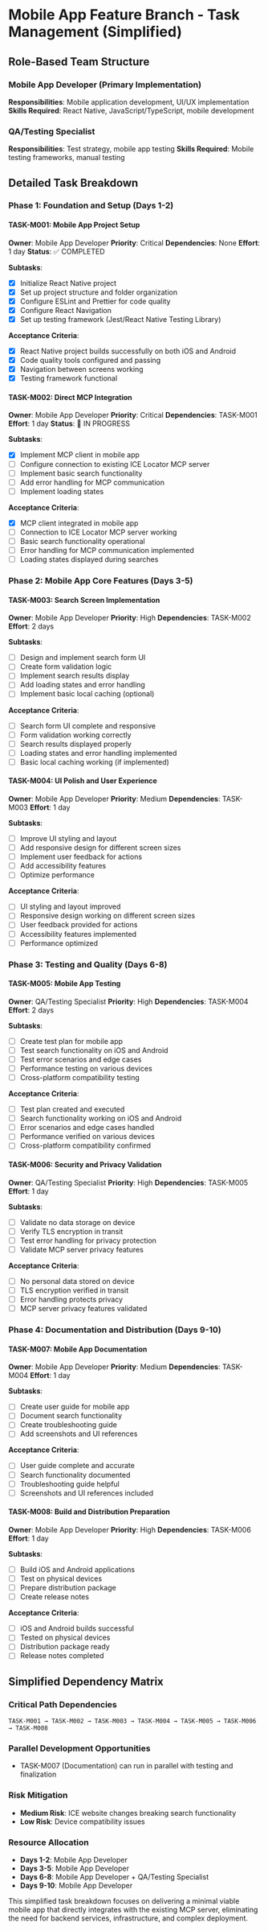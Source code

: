 # Mobile App Feature Branch - Task Management (Simplified)

## Role-Based Team Structure

### Mobile App Developer (Primary Implementation)
**Responsibilities**: Mobile application development, UI/UX implementation
**Skills Required**: React Native, JavaScript/TypeScript, mobile development

### QA/Testing Specialist
**Responsibilities**: Test strategy, mobile app testing
**Skills Required**: Mobile testing frameworks, manual testing

## Detailed Task Breakdown

### Phase 1: Foundation and Setup (Days 1-2)

#### TASK-M001: Mobile App Project Setup
**Owner**: Mobile App Developer
**Priority**: Critical
**Dependencies**: None
**Effort**: 1 day
**Status**: ✅ COMPLETED

**Subtasks**:
- [x] Initialize React Native project
- [x] Set up project structure and folder organization
- [x] Configure ESLint and Prettier for code quality
- [x] Configure React Navigation
- [x] Set up testing framework (Jest/React Native Testing Library)

**Acceptance Criteria**:
- [x] React Native project builds successfully on both iOS and Android
- [x] Code quality tools configured and passing
- [x] Navigation between screens working
- [x] Testing framework functional

#### TASK-M002: Direct MCP Integration
**Owner**: Mobile App Developer
**Priority**: Critical
**Dependencies**: TASK-M001
**Effort**: 1 day
**Status**: 🔄 IN PROGRESS

**Subtasks**:
- [x] Implement MCP client in mobile app
- [ ] Configure connection to existing ICE Locator MCP server
- [ ] Implement basic search functionality
- [ ] Add error handling for MCP communication
- [ ] Implement loading states

**Acceptance Criteria**:
- [x] MCP client integrated in mobile app
- [ ] Connection to ICE Locator MCP server working
- [ ] Basic search functionality operational
- [ ] Error handling for MCP communication implemented
- [ ] Loading states displayed during searches

### Phase 2: Mobile App Core Features (Days 3-5)

#### TASK-M003: Search Screen Implementation
**Owner**: Mobile App Developer
**Priority**: High
**Dependencies**: TASK-M002
**Effort**: 2 days

**Subtasks**:
- [ ] Design and implement search form UI
- [ ] Create form validation logic
- [ ] Implement search results display
- [ ] Add loading states and error handling
- [ ] Implement basic local caching (optional)

**Acceptance Criteria**:
- [ ] Search form UI complete and responsive
- [ ] Form validation working correctly
- [ ] Search results displayed properly
- [ ] Loading states and error handling implemented
- [ ] Basic local caching working (if implemented)

#### TASK-M004: UI Polish and User Experience
**Owner**: Mobile App Developer
**Priority**: Medium
**Dependencies**: TASK-M003
**Effort**: 1 day

**Subtasks**:
- [ ] Improve UI styling and layout
- [ ] Add responsive design for different screen sizes
- [ ] Implement user feedback for actions
- [ ] Add accessibility features
- [ ] Optimize performance

**Acceptance Criteria**:
- [ ] UI styling and layout improved
- [ ] Responsive design working on different screen sizes
- [ ] User feedback provided for actions
- [ ] Accessibility features implemented
- [ ] Performance optimized

### Phase 3: Testing and Quality (Days 6-8)

#### TASK-M005: Mobile App Testing
**Owner**: QA/Testing Specialist
**Priority**: High
**Dependencies**: TASK-M004
**Effort**: 2 days

**Subtasks**:
- [ ] Create test plan for mobile app
- [ ] Test search functionality on iOS and Android
- [ ] Test error scenarios and edge cases
- [ ] Performance testing on various devices
- [ ] Cross-platform compatibility testing

**Acceptance Criteria**:
- [ ] Test plan created and executed
- [ ] Search functionality working on iOS and Android
- [ ] Error scenarios and edge cases handled
- [ ] Performance verified on various devices
- [ ] Cross-platform compatibility confirmed

#### TASK-M006: Security and Privacy Validation
**Owner**: QA/Testing Specialist
**Priority**: High
**Dependencies**: TASK-M005
**Effort**: 1 day

**Subtasks**:
- [ ] Validate no data storage on device
- [ ] Verify TLS encryption in transit
- [ ] Test error handling for privacy protection
- [ ] Validate MCP server privacy features

**Acceptance Criteria**:
- [ ] No personal data stored on device
- [ ] TLS encryption verified in transit
- [ ] Error handling protects privacy
- [ ] MCP server privacy features validated

### Phase 4: Documentation and Distribution (Days 9-10)

#### TASK-M007: Mobile App Documentation
**Owner**: Mobile App Developer
**Priority**: Medium
**Dependencies**: TASK-M004
**Effort**: 1 day

**Subtasks**:
- [ ] Create user guide for mobile app
- [ ] Document search functionality
- [ ] Create troubleshooting guide
- [ ] Add screenshots and UI references

**Acceptance Criteria**:
- [ ] User guide complete and accurate
- [ ] Search functionality documented
- [ ] Troubleshooting guide helpful
- [ ] Screenshots and UI references included

#### TASK-M008: Build and Distribution Preparation
**Owner**: Mobile App Developer
**Priority**: High
**Dependencies**: TASK-M006
**Effort**: 1 day

**Subtasks**:
- [ ] Build iOS and Android applications
- [ ] Test on physical devices
- [ ] Prepare distribution package
- [ ] Create release notes

**Acceptance Criteria**:
- [ ] iOS and Android builds successful
- [ ] Tested on physical devices
- [ ] Distribution package ready
- [ ] Release notes completed

## Simplified Dependency Matrix

### Critical Path Dependencies
```
TASK-M001 → TASK-M002 → TASK-M003 → TASK-M004 → TASK-M005 → TASK-M006 → TASK-M008
```

### Parallel Development Opportunities
- TASK-M007 (Documentation) can run in parallel with testing and finalization

### Risk Mitigation
- **Medium Risk**: ICE website changes breaking search functionality
- **Low Risk**: Device compatibility issues

### Resource Allocation
- **Days 1-2**: Mobile App Developer
- **Days 3-5**: Mobile App Developer
- **Days 6-8**: Mobile App Developer + QA/Testing Specialist
- **Days 9-10**: Mobile App Developer

This simplified task breakdown focuses on delivering a minimal viable mobile app that directly integrates with the existing MCP server, eliminating the need for backend services, infrastructure, and complex deployment.